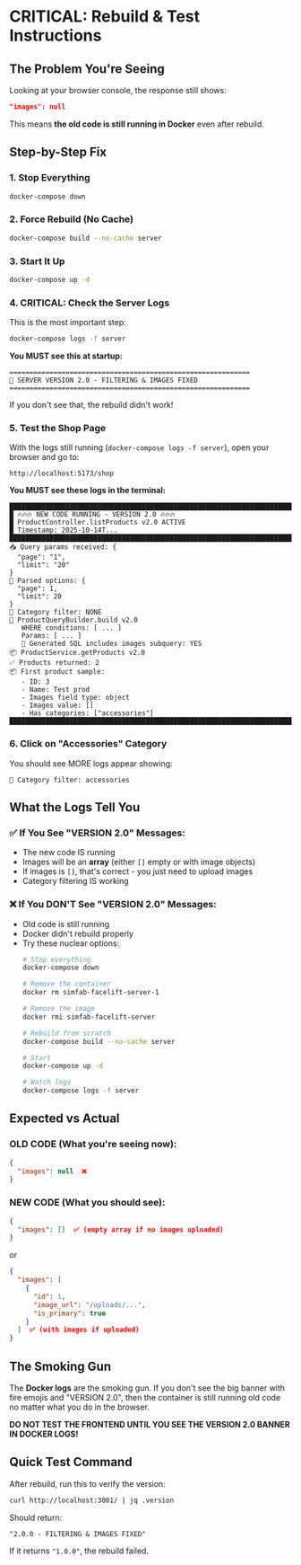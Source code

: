 # CRITICAL: Rebuild & Test Instructions

## The Problem You're Seeing

Looking at your browser console, the response still shows:
```json
"images": null
```

This means **the old code is still running in Docker** even after rebuild.

## Step-by-Step Fix

### 1. Stop Everything
```bash
docker-compose down
```

### 2. Force Rebuild (No Cache)
```bash
docker-compose build --no-cache server
```

### 3. Start It Up
```bash
docker-compose up -d
```

### 4. **CRITICAL: Check the Server Logs**

This is the most important step:
```bash
docker-compose logs -f server
```

**You MUST see this at startup:**
```
============================================================
🔧 SERVER VERSION 2.0 - FILTERING & IMAGES FIXED
============================================================
```

If you don't see that, the rebuild didn't work!

### 5. Test the Shop Page

With the logs still running (`docker-compose logs -f server`), open your browser and go to:
```
http://localhost:5173/shop
```

**You MUST see these logs in the terminal:**
```
████████████████████████████████████████████████████████████████████████████████
█ 🔥🔥🔥 NEW CODE RUNNING - VERSION 2.0 🔥🔥🔥
█ ProductController.listProducts v2.0 ACTIVE
█ Timestamp: 2025-10-14T...
████████████████████████████████████████████████████████████████████████████████
📥 Query params received: {
  "page": "1",
  "limit": "20"
}
🔧 Parsed options: {
  "page": 1,
  "limit": 20
}
🎯 Category filter: NONE
🔨 ProductQueryBuilder.build v2.0
   WHERE conditions: [ ... ]
   Params: [ ... ]
   📝 Generated SQL includes images subquery: YES
📦 ProductService.getProducts v2.0
✅ Products returned: 2
📦 First product sample:
   - ID: 3
   - Name: Test prod
   - Images field type: object
   - Images value: []
   - Has categories: ["accessories"]
████████████████████████████████████████████████████████████████████████████████
```

### 6. Click on "Accessories" Category

You should see MORE logs appear showing:
```
🎯 Category filter: accessories
```

## What the Logs Tell You

### ✅ If You See "VERSION 2.0" Messages:
- The new code IS running
- Images will be an **array** (either `[]` empty or with image objects)
- If images is `[]`, that's correct - you just need to upload images
- Category filtering IS working

### ❌ If You DON'T See "VERSION 2.0" Messages:
- Old code is still running
- Docker didn't rebuild properly
- Try these nuclear options:
  ```bash
  # Stop everything
  docker-compose down
  
  # Remove the container
  docker rm simfab-facelift-server-1
  
  # Remove the image
  docker rmi simfab-facelift-server
  
  # Rebuild from scratch
  docker-compose build --no-cache server
  
  # Start
  docker-compose up -d
  
  # Watch logs
  docker-compose logs -f server
  ```

## Expected vs Actual

### OLD CODE (What you're seeing now):
```json
{
  "images": null  ❌
}
```

### NEW CODE (What you should see):
```json
{
  "images": []  ✅ (empty array if no images uploaded)
}
```

or

```json
{
  "images": [
    {
      "id": 1,
      "image_url": "/uploads/...",
      "is_primary": true
    }
  ]  ✅ (with images if uploaded)
}
```

## The Smoking Gun

The **Docker logs** are the smoking gun. If you don't see the big banner with fire emojis and "VERSION 2.0", then the container is still running old code no matter what you do in the browser.

**DO NOT TEST THE FRONTEND UNTIL YOU SEE THE VERSION 2.0 BANNER IN DOCKER LOGS!**

## Quick Test Command

After rebuild, run this to verify the version:
```bash
curl http://localhost:3001/ | jq .version
```

Should return:
```
"2.0.0 - FILTERING & IMAGES FIXED"
```

If it returns `"1.0.0"`, the rebuild failed.

